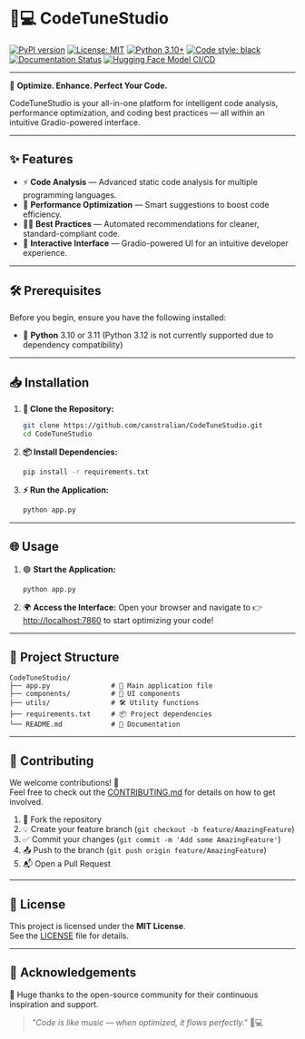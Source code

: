 # 🎵💻 CodeTuneStudio

[![PyPI version](https://badge.fury.io/py/codetunestudio.svg)](https://pypi.org/project/codetunestudio/)
[![License: MIT](https://img.shields.io/badge/License-MIT-yellow.svg)](https://opensource.org/licenses/MIT)
[![Python 3.10+](https://img.shields.io/badge/python-%3E%3D3.10-blue.svg)](https://www.python.org/downloads)
[![Code style: black](https://img.shields.io/badge/code%20style-black-000000.svg)](https://github.com/psf/black)
[![Documentation Status](https://readthedocs.org/projects/codetunestudio/badge/?version=latest)](https://codetunestudio.readthedocs.io/en/latest/)
[![Hugging Face Model CI/CD](https://github.com/canstralian/CodeTuneStudio/actions/workflows/huggingface-deploy.yml/badge.svg)](https://github.com/canstralian/CodeTuneStudio/actions/workflows/huggingface-deploy.yml)

---

🎯 **Optimize. Enhance. Perfect Your Code.**

CodeTuneStudio is your all-in-one platform for intelligent code analysis, performance optimization, and coding best practices — all within an intuitive Gradio-powered interface.

---

## ✨ Features

- ⚡ **Code Analysis** — Advanced static code analysis for multiple programming languages.
- 🚀 **Performance Optimization** — Smart suggestions to boost code efficiency.
- 🧑‍💻 **Best Practices** — Automated recommendations for cleaner, standard-compliant code.
- 🎨 **Interactive Interface** — Gradio-powered UI for an intuitive developer experience.

---

## 🛠️ Prerequisites

Before you begin, ensure you have the following installed:

- 🐍 **Python** 3.10 or 3.11 (Python 3.12 is not currently supported due to dependency compatibility)

---

## 📥 Installation

1. **🔄 Clone the Repository:**

   ```bash
   git clone https://github.com/canstralian/CodeTuneStudio.git
   cd CodeTuneStudio
   ```

2. **📦 Install Dependencies:**

   ```bash
   pip install -r requirements.txt
   ```

3. **⚡ Run the Application:**
   ```bash
   python app.py
   ```

---

## 🌐 Usage

1. 🟢 **Start the Application:**

   ```bash
   python app.py
   ```

2. 🌍 **Access the Interface:**
   Open your browser and navigate to 👉 [http://localhost:7860](http://localhost:7860) to start optimizing your code!

---

## 📁 Project Structure

```
CodeTuneStudio/
├── app.py               # 🚀 Main application file
├── components/          # 🧩 UI components
├── utils/               # 🛠️ Utility functions
├── requirements.txt     # 📦 Project dependencies
└── README.md            # 📖 Documentation
```

---

## 🤝 Contributing

We welcome contributions! 🫶  
Feel free to check out the [CONTRIBUTING.md](CONTRIBUTING.md) for details on how to get involved.

1. 🍴 Fork the repository
2. 💡 Create your feature branch (`git checkout -b feature/AmazingFeature`)
3. ✅ Commit your changes (`git commit -m 'Add some AmazingFeature'`)
4. 📤 Push to the branch (`git push origin feature/AmazingFeature`)
5. 📬 Open a Pull Request

---

## 📜 License

This project is licensed under the **MIT License**.  
See the [LICENSE](LICENSE) file for details.

---

## 🙏 Acknowledgements

💖 Huge thanks to the open-source community for their continuous inspiration and support.

> _"Code is like music — when optimized, it flows perfectly."_ 🎵💻
